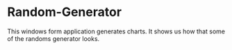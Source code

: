 # Random-Generator
This windows form application generates charts. It shows us how that some of the randoms generator looks.
